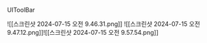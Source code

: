 UIToolBar

![[스크린샷 2024-07-15 오전 9.46.31.png]]
![[스크린샷 2024-07-15 오전 9.47.12.png]]![[스크린샷 2024-07-15 오전 9.57.54.png]]

